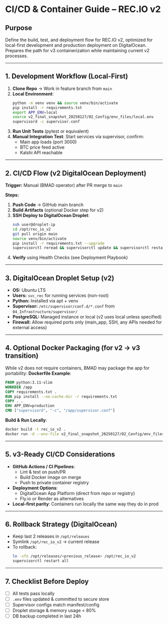 # CI/CD & Container Guide – REC.IO v2

## Purpose
Define the build, test, and deployment flow for REC.IO v2, optimized for local-first development and production deployment on DigitalOcean. Prepares the path for v3 containerization while maintaining current v2 processes.

---

## 1. Development Workflow (Local-First)
1. **Clone Repo** → Work in feature branch from `main`
2. **Local Environment**:
   ```bash
   python -m venv venv && source venv/bin/activate
   pip install -r requirements.txt
   export APP_ENV=local
   source v2_final_snapshot_20250127/02_Config/env_files/local.env
   supervisord -c supervisor.conf
   ```
3. **Run Unit Tests** (pytest or equivalent)
4. **Manual Integration Test**: Start services via supervisor, confirm:
   - Main app loads (port 3000)
   - BTC price feed active
   - Kalshi API reachable

---

## 2. CI/CD Flow (v2 DigitalOcean Deployment)
**Trigger:** Manual (BMAD operator) after PR merge to `main`

**Steps:**
1. **Push Code** → GitHub main branch
2. **Build Artifacts** (optional Docker step for v2)
3. **SSH Deploy to DigitalOcean Droplet**:
   ```bash
   ssh user@droplet-ip
   cd /opt/rec_io_v2
   git pull origin main
   source venv/bin/activate
   pip install -r requirements.txt --upgrade
   supervisorctl reread && supervisorctl update && supervisorctl restart all
   ```
4. **Verify** using Health Checks (see Deployment Playbook)

---

## 3. DigitalOcean Droplet Setup (v2)
- **OS:** Ubuntu LTS
- **Users:** `svc_rec` for running services (non-root)
- **Python:** Installed via apt + venv
- **Supervisor:** `/etc/supervisor/conf.d/*.conf` from `04_Infrastructure/supervisor/`
- **PostgreSQL:** Managed instance or local (v2 uses local unless specified)
- **Firewall:** Allow required ports only (main_app, SSH, any APIs needed for external access)

---

## 4. Optional Docker Packaging (for v2 → v3 transition)
While v2 does not require containers, BMAD may package the app for portability:
**Dockerfile Example**:
```dockerfile
FROM python:3.11-slim
WORKDIR /app
COPY requirements.txt .
RUN pip install --no-cache-dir -r requirements.txt
COPY . .
ENV APP_ENV=production
CMD ["supervisord", "-c", "/app/supervisor.conf"]
```

**Build & Run Locally**:
```bash
docker build -t rec_io_v2 .
docker run -d --env-file v2_final_snapshot_20250127/02_Config/env_files/local.env -p 3000:3000 rec_io_v2
```

---

## 5. v3-Ready CI/CD Considerations
- **GitHub Actions / CI Pipelines**:
  - Lint & test on push/PR
  - Build Docker image on merge
  - Push to private container registry
- **Deployment Options**:
  - DigitalOcean App Platform (direct from repo or registry)
  - Fly.io or Render as alternatives
- **Local-first parity**: Containers run locally the same way they do in prod

---

## 6. Rollback Strategy (DigitalOcean)
- Keep last 2 releases in `/opt/releases`
- Symlink `/opt/rec_io_v2` → current release
- To rollback:
  ```bash
  ln -sfn /opt/releases/<previous_release> /opt/rec_io_v2
  supervisorctl restart all
  ```

---

## 7. Checklist Before Deploy
- [ ] All tests pass locally
- [ ] `.env` files updated & committed to secure store
- [ ] Supervisor configs match manifest/config
- [ ] Droplet storage & memory usage < 80%
- [ ] DB backup completed in last 24h
